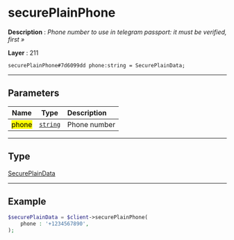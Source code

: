 # securePlainPhone

**Description** : *Phone number to use in telegram passport: it must be verified, first »*

**Layer** : 211

```tl
securePlainPhone#7d6099dd phone:string = SecurePlainData;
```

---

## Parameters

| Name | Type | Description |
| :---: | :---: | :--- |
| <mark>phone</mark> | [`string`](type/string) | Phone number |

---

## Type

[SecurePlainData](type/SecurePlainData)

---

## Example

```php
$securePlainData = $client->securePlainPhone(
	phone : '+1234567890',
);
```